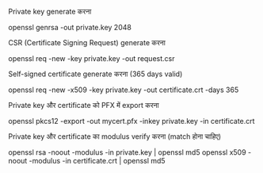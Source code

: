 Private key generate करना

openssl genrsa -out private.key 2048


CSR (Certificate Signing Request) generate करना

openssl req -new -key private.key -out request.csr


Self-signed certificate generate करना (365 days valid)

openssl req -new -x509 -key private.key -out certificate.crt -days 365


Private key और certificate को PFX में export करना

openssl pkcs12 -export -out mycert.pfx -inkey private.key -in certificate.crt


Private key और certificate का modulus verify करना (match होना चाहिए)

openssl rsa -noout -modulus -in private.key | openssl md5
openssl x509 -noout -modulus -in certificate.crt | openssl md5
